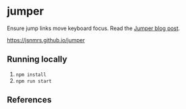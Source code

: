 # jumper
Ensure jump links move keyboard focus. Read the [Jumper blog post](https://jasonmorris.com/code/jumper).

<https://jsnmrs.github.io/jumper>

## Running locally

1. `npm install`
2. `npm run start`

## References

